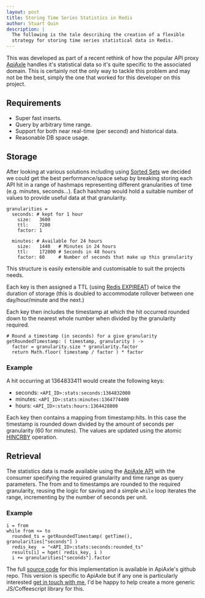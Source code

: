 ```yaml
---
layout: post
title: Storing Time Series Statistics in Redis 
author: Stuart Quin
description: |
  The following is the tale describing the creation of a flexible
  strategy for storing time series statistical data in Redis.
---
```


This was developed as part of a recent rethink of how the popular API
proxy [ApiAxle](http://apiaxle.com) handles it's statistical data so
it's quite specific to the associated domain. This is certainly not
the only way to tackle this problem and may not be the best, simply
the one that worked for this developer on this project.

## Requirements

* Super fast inserts.
* Query by arbitrary time range.
* Support for both near real-time (per second) and historical data.
* Reasonable DB space usage.

## Storage

After looking at various solutions including using
[Sorted Sets](http://redis.io/topics/data-types#sorted-sets) we
decided we could get the best performance/space setup by breaking
storing each API hit in a range of hashmaps representing different
granularities of time (e.g. minutes, seconds...).  Each hashmap would
hold a suitable number of values to provide useful data at that
granularity.

    granularities =
      seconds: # kept for 1 hour
        size:   3600
        ttl:    7200
        factor: 1

      minutes: # Available for 24 hours
        size:   1440   # Minutes in 24 hours
        ttl:    172800 # Seconds in 48 hours
        factor: 60     # Number of seconds that make up this granularity

This structure is easily extensible and customisable to suit the
projects needs.

Each key is then assigned a TTL (using
[Redis EXPIREAT](http://redis.io/commands/expireat)) of twice the
duration of storage (this is doubled to accommodate rollover between
one day/hour/minute and the next.)

Each key then includes the timestamp at which the hit occurred rounded
down to the nearest whole number when divided by the granularity
required.

    # Round a timestamp (in seconds) for a give granularity
    getRoundedTimestamp: ( timestamp, granularity ) ->
      factor = granularity.size * granularity.factor
      return Math.floor( timestamp / factor ) * factor

### Example

A hit occurring at 1364833411 would create the following keys:

* seconds: `<API_ID>:stats:seconds:1364832000`
* minutes: `<API_ID>:stats:minutes:1364774400`
* hours: `<API_ID>:stats:hours:1364428800`

Each key then contains a mapping from timestamp:hits. In this case the
timestamp is rounded down divided by the amount of seconds per
granularity (60 for minutes).  The values are updated using the atomic
[HINCRBY](http://redis.io/commands/hincrby) operation.

## Retrieval

The statistics data is made available using the
[ApiAxle API](http://apiaxle.com/api.html#toc34) with the consumer
specifying the required granularity and time range as query
parameters. The from and to timestamps are rounded to the required
granularity, reusing the logic for saving and a simple `while` loop
iterates the range, incrementing by the number of seconds per unit.

### Example

    i = from
    while from <= to
      rounded_ts = getRoundedTimestamp( getTime(), granularities["seconds"] )
      redis_key  = "<API_ID>:stats:seconds:rounded_ts"
      results[i] = hget( redis_key, i )
      i += granularities["seconds"].factor

The full
[source code](https://github.com/apiaxle/apiaxle/blob/develop/base/app/model/redis/stats.coffee)
for this implementation is available in ApiAxle's github repo. This
version is specific to ApiAxle but if any one is particularly
interested [get in touch with me](mailto:stuart.quin@gmail.com), I'd
be happy to help create a more generic JS/Coffeescript library for
this.
